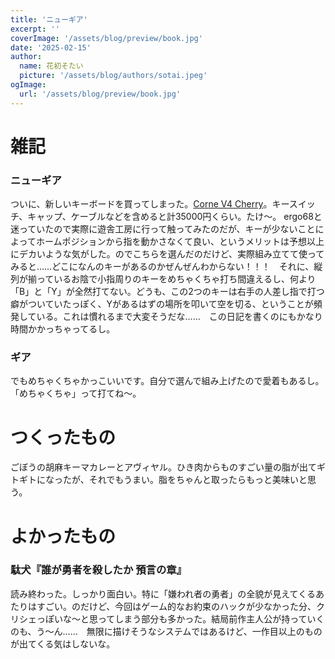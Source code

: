 ```yaml
---
title: 'ニューギア'
excerpt: ''
coverImage: '/assets/blog/preview/book.jpg'
date: '2025-02-15'
author:
  name: 花初そたい
  picture: '/assets/blog/authors/sotai.jpeg'
ogImage:
  url: '/assets/blog/preview/book.jpg'
---
```

# 雑記
### ニューギア
ついに、新しいキーボードを買ってしまった。[Corne V4 Cherry](https://shop.yushakobo.jp/products/8961)。キースイッチ、キャップ、ケーブルなどを含めると計35000円くらい。たけ～。
ergo68と迷っていたので実際に遊舎工房に行って触ってみたのだが、キーが少ないことによってホームポジションから指を動かさなくて良い、というメリットは予想以上にデカいような気がした。のでこちらを選んだのだけど、実際組み立てて使ってみると……どこになんのキーがあるのかぜんぜんわからない！！！　それに、縦列が揃っているお陰で小指周りのキーをめちゃくちゃ打ち間違えるし、何より「B」と「Y」が全然打てない。どうも、この2つのキーは右手の人差し指で打つ癖がついていたっぽく、Yがあるはずの場所を叩いて空を切る、ということが頻発している。これは慣れるまで大変そうだな……　この日記を書くのにもかなり時間かかっちゃってるし。

### ギア
でもめちゃくちゃかっこいいです。自分で選んで組み上げたので愛着もあるし。「めちゃくちゃ」って打てね～。

# つくったもの
ごぼうの胡麻キーマカレーとアヴィヤル。ひき肉からものすごい量の脂が出てギトギトになったが、それでもうまい。脂をちゃんと取ったらもっと美味いと思う。

# よかったもの
### 駄犬『誰が勇者を殺したか 預言の章』
読み終わった。しっかり面白い。特に「嫌われ者の勇者」の全貌が見えてくるあたりはすごい。のだけど、今回はゲーム的なお約束のハックが少なかった分、クリシェっぽいな～と思ってしまう部分も多かった。結局前作主人公が持っていくのも、う～ん……　無限に描けそうなシステムではあるけど、一作目以上のものが出てくる気はしないな。